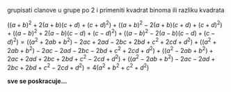 grupisati clanove u grupe po 2 i primeniti kvadrat binoma ili razliku kvadrata

$((a+b)^2+2(a+b)(c+d)+(c+d)^2)+((a+b)^2-2(a+b)(c+d)+(c+d)^2)+((a-b)^2+2(a-b)(c-d)+(c-d)^2)+((a-b)^2-2(a-b)(c-d)+(c-d)^2)=((a^2+2ab+b^2)-2ac+2ad-2bc+2bd+c^2+2cd+d^2)+((a^2+2ab+b^2)-2ac-2ad-2bc-2bd+c^2+2cd+d^2)+((a^2-2ab+b^2)+2ac+2ad+2bc+2bd+c^2-2cd+d^2)+((a^2-2ab+b^2)-2ac-2ad+2bc+2bd+c^2-2cd+d^2)=4(a^2+b^2+c^2+d^2)$

**sve se poskracuje...**